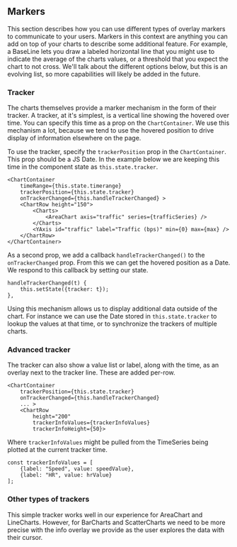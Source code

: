 
## Markers

This section describes how you can use different types of overlay markers to communicate to your users. Markers in this context are anything you can add on top of your charts to describe some additional feature. For example, a BaseLine lets you draw a labeled horizontal line that you might use to indicate the average of the charts values, or a threshold that you expect the chart to not cross. We'll talk about the different options below, but this is an evolving list, so more capabilities will likely be added in the future.

### Tracker

The charts themselves provide a marker mechanism in the form of their tracker. A tracker, at it's simplest, is a vertical line showing the hovered over time. You can specify this time as a prop on the `ChartContainer`. We use this mechanism a lot, because we tend to use the hovered position to drive display of information elsewhere on the page.

To use the tracker, specify the `trackerPosition` prop in the `ChartContainer`. This prop should be a JS Date. In the example below we are keeping this time in the component state as `this.state.tracker`.

    <ChartContainer
        timeRange={this.state.timerange}
        trackerPosition={this.state.tracker}
        onTrackerChanged={this.handleTrackerChanged} >
        <ChartRow height="150">
            <Charts>
                <AreaChart axis="traffic" series={trafficSeries} />
            </Charts>
            <YAxis id="traffic" label="Traffic (bps)" min={0} max={max} />
        </ChartRow>
    </ChartContainer>

As a second prop, we add a callback `handleTrackerChanged()` to the `onTrackerChanged` prop. From this we can get the hovered position as a Date. We respond to this callback by setting our state.

    handleTrackerChanged(t) {
        this.setState({tracker: t});
    },

Using this mechanism allows us to display additional data outside of the chart. For instance we can use the Date stored in `this.state.tracker` to lookup the values at that time, or to synchronize the trackers of multiple charts.

### Advanced tracker

The tracker can also show a value list or label, along with the time, as an overlay next to the tracker line. These are added per-row.

    <ChartContainer
        trackerPosition={this.state.tracker}
        onTrackerChanged={this.handleTrackerChanged}
        ... >
        <ChartRow
            height="200"
            trackerInfoValues={trackerInfoValues}
            trackerInfoHeight={50}>

Where `trackerInfoValues` might be pulled from the TimeSeries being plotted at the current tracker time.

    const trackerInfoValues = [
        {label: "Speed", value: speedValue},
        {label: "HR", value: hrValue}
    ];


### Other types of trackers

This simple tracker works well in our experience for AreaChart and LineCharts. However, for BarCharts and ScatterCharts we need to be more precise with the info overlay we provide as the user explores the data with their cursor.



